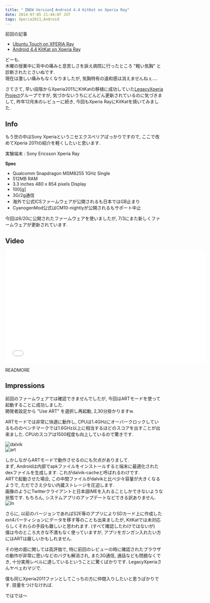```yaml
---
title: "【NEW Version】Android 4.4 KitKat on Xperia Ray"
date: 2014-07-05 21:44:07 JST
tags: Xperia2011,Android
---
```

前回の記事

* [Ubuntu Touch on XPERIA Ray](http://tosainu.wktk.so/view/295)
* [Android 4.4 KitKat on Xperia Ray](http://tosainu.wktk.so/view/333)

どーも.  
木曜の授業中に背中の痛みと息苦しさを訴え病院に行ったところ "軽い気胸" と診断されたとさいぬです.  
現在は激しい痛みもなくなりましたが, 気胸特有の違和感は消えませんねぇ....

さてさて, 早い段階からXperia2011にKitKatの移植に成功していた[LegacyXperia Project](http://legacyxperia.github.io/)グループですが, 気づかないうちにどんどん更新されているのに気づきまして, 昨年12月末のレビューに続き, 今回もXperia RayにKitKatを焼いてみました.

## Info

もう世の中はSony Xperiaというニセエクスペリアばっかりですので, ここで改めてXperia 2011の紹介を軽くしたいと思います.

実験端末
:   Sony Ericsson Xperia Ray

**Spec**

* Qualcomm Snapdragon MSM8255 1GHz Single
* 512MB RAM
* 3.3 inches 480 x 854 pixels Display
* 100[g]
* 3G/2g通信
* 海外で公式ICSファームウェアが公開されるも日本ではGB止まり
* CyanogenMod公式はCM10-nightlyが公開されるもサポート中止

今回は6/20に公開されたファームウェアを使いましたが, 7/3にまた新しくファームウェアが更新されています.

## Video

<div class="video"><iframe width="640" height="360" src="//www.youtube.com/embed/OK8Kvb9O10U?rel=0" frameborder="0" allowfullscreen></iframe></div>

READMORE

## Impressions

前回のファームウェアでは確認できませんでしたが, 今回はARTモードを使って起動することに成功しました.  
開発者設定から "Use ART" を選択し再起動, 2,30分掛かりますw.

ARTモードでは非常に快適に動作し, CPUは1.4GHzにオーバークロックしているもののベンチマークでは1.6GHz以上に相当するほどのスコアを出すことが出来ました. CPUのスコアは1500程度も向上しているので驚きです.

![dalvik](https://lh5.googleusercontent.com/-U-jK-6jrSw4/U7fr8excTHI/AAAAAAAADYQ/HlEWnPXXPUg/s800/Screenshot_2014-06-30-21-14-51.png "dalvik")  
![art](https://lh6.googleusercontent.com/-mTQVqCVBEO4/U7fr8qPsuqI/AAAAAAAADYU/yVXi0MXThWs/s800/Screenshot_2014-06-30-21-37-08.png "art")

しかしながらARTモードで動作させるのにも欠点がありまして.  
まず, Androidは内部でapkファイルをインストールすると端末に最適化されたdexファイルを生成します. これがdalvik-cacheと呼ばれるわけです.  
ARTで起動させた場合, この中間ファイルがdalvikと比べ少々容量が大きくなるようで, ただでさえ少ない内蔵ストレージを圧迫します.  
画像のようにTwitterクライアントと日本語IMEを入れることしかできないような状態です. もちろん, システムアプリのアップデートなどできる訳ありません.  
![In](https://lh5.googleusercontent.com/-Ls1WEFi1tL8/U7fuoK6x7hI/AAAAAAAADYg/5yRvWksJLE0/s800/Screenshot_2014-07-04-10-17-00.png "In")

さらに, 以前のバージョンであればS2E等のアプリによりSDカード上に作成したext4パーティションにデータを移す等のことも出来ましたが, KitKatでは未対応らしくそれらの手段も難しいと思われます. (すべて確認したわけではないが)  
僕は今のところ大きな不満もなく使っていますが, アプリをガンガン入れたい方にはARTは厳しいかもしれません.

その他の面に関しては高評価で, 特に前回のレビューの時に確認されたブラウザの動作が非常に思いなどのバグも解消され, また3G通信, 通話なども問題なくでき, 十分実用レベルに達しているということに驚くばかりです. LegacyXperiaさんヤベェわマジで.

僕も同じXperia2011ファンとしてこっちの方に仲間入りしたいと思うばかりです. 技量をつけなければ.

ではでは〜
